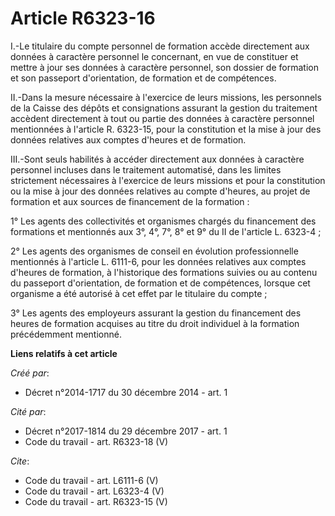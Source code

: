 # Article R6323-16

I.-Le titulaire du compte personnel de formation accède directement aux données à caractère personnel le concernant, en vue
de constituer et mettre à jour ses données à caractère personnel, son dossier de formation et son passeport d'orientation, de
formation et de compétences. 

II.-Dans la mesure nécessaire à l'exercice de leurs missions, les personnels de la Caisse des dépôts et consignations
assurant la gestion du traitement accèdent directement à tout ou partie des données à caractère personnel mentionnées à
l'article R. 6323-15, pour la constitution et la mise à jour des données relatives aux comptes d'heures et de formation. 

III.-Sont seuls habilités à accéder directement aux données à caractère personnel incluses dans le traitement automatisé,
dans les limites strictement nécessaires à l'exercice de leurs missions et pour la constitution ou la mise à jour des données
relatives au compte d'heures, au projet de formation et aux sources de financement de la formation : 

1° Les agents des collectivités et organismes chargés du financement des formations et mentionnés aux 3°, 4°, 7°, 8° et 9° du
II de l'article L. 6323-4 ; 

2° Les agents des organismes de conseil en évolution professionnelle mentionnés à l'article L. 6111-6, pour les données
relatives aux comptes d'heures de formation, à l'historique des formations suivies ou au contenu du passeport d'orientation,
de formation et de compétences, lorsque cet organisme a été autorisé à cet effet par le titulaire du compte ; 

3° Les agents des employeurs assurant la gestion du financement des heures de formation acquises au titre du droit individuel
à la formation précédemment mentionné.

**Liens relatifs à cet article**

_Créé par_:

  - Décret n°2014-1717 du 30 décembre 2014 - art. 1

_Cité par_:

  - Décret n°2017-1814 du 29 décembre 2017 - art. 1
  - Code du travail - art. R6323-18 (V)

_Cite_:

  - Code du travail - art. L6111-6 (V)
  - Code du travail - art. L6323-4 (V)
  - Code du travail - art. R6323-15 (V)
